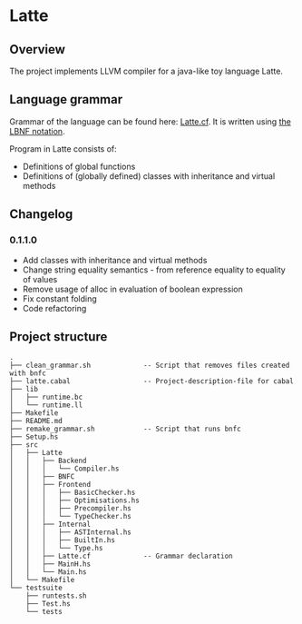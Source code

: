 # Latte

## Overview

The project implements LLVM compiler for a java-like toy language Latte.

## Language grammar

Grammar of the language can be found here: [Latte.cf](src/Latte.cf). It is written using [the LBNF notation](https://bnfc.readthedocs.org/en/latest/lbnf.html).

Program in Latte consists of:
* Definitions of global functions
* Definitions of (globally defined) classes with inheritance and virtual methods

## Changelog

### 0.1.1.0

* Add classes with inheritance and virtual methods
* Change string equality semantics - from reference equality to equality of values
* Remove usage of alloc in evaluation of boolean expression
* Fix constant folding
* Code refactoring

## Project structure

```
.
├── clean_grammar.sh             -- Script that removes files created with bnfc
├── latte.cabal                  -- Project-description-file for cabal
├── lib
│   ├── runtime.bc
│   └── runtime.ll
├── Makefile
├── README.md
├── remake_grammar.sh            -- Script that runs bnfc
├── Setup.hs
├── src
│   ├── Latte
│   │   ├── Backend
│   │   │   └── Compiler.hs
│   │   ├── BNFC
│   │   ├── Frontend
│   │   │   ├── BasicChecker.hs
│   │   │   ├── Optimisations.hs
│   │   │   ├── Precompiler.hs
│   │   │   └── TypeChecker.hs
│   │   ├── Internal
│   │   │   ├── ASTInternal.hs
│   │   │   ├── BuiltIn.hs
│   │   │   └── Type.hs
│   │   ├── Latte.cf             -- Grammar declaration
│   │   ├── MainH.hs
│   │   └── Main.hs
│   └── Makefile
└── testsuite
    ├── runtests.sh
    ├── Test.hs
    └── tests
```
